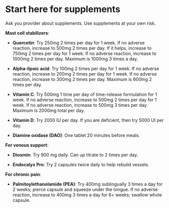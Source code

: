 <!--
source: jph
tags: starters
-->

# Start here for supplements

Ask you provider about supplements. Use supplements at your own risk.

**Mast cell stabilizers**:

* **Quercetin**: Try 250mg 2 times per day for 1 week. If no adverse reaction, increase to 500mg 2 times per day. If it helps, increase to 750mg 2 times per day for 1 week. If no adverse reaction, increase to 1000mg 2 times per day. Maximum is 1000mg 3 times a day.

* **Alpha-lipoic acid**: Try 100mg 2 times per day for 1 week. If no adverse reaction, increase to 200mg 2 times per day for 1 week. If no adverse reaction, increase to 300mg 2 times per day. Maximum is 600mg 2 times per day.

* **Vitamin C**: Try 500mg 1 time per day of time-release formulation for 1 week. If no adverse reaction, increase to 500mg 2 times per day for 1 week. If no adverse reaction, increase to 500mg 3 times per day. Maximum is 2000mg total per day.

* **Vitamin D**: Try 2000 IU per day. If you are deficient, then try 5000 UI per day.

* **Diamine oxidase (DAO)**: One tablet 20 minutes before meals.

**For venous support**:

* **Diosmin**: Try 900 mg daily. Can up titrate to 2 times per day.

* **Endocalyx Pro**: Try 2 capsules twice daily to help rebuild vessels.

**For chronic pain**:

* **Palmitoylethanolamide (PEA)**: Try 400mg sublingually 3 times a day for 2 weeks; pierce capsule and squeeze under the tongue. If no adverse reaction, increase to 400mg 3 times a day for 6+ weeks; swallow whole capsule.
